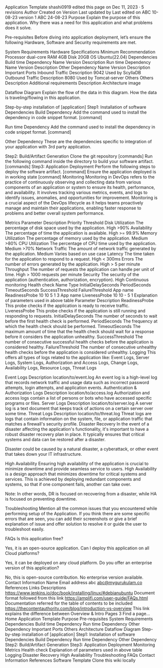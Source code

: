 Application Template
shashi0919 edited this page on Dec 11, 2023 · 5 revisions
Author	Created on	Version	Last updated by	Last edited on
ABC	10-08-23	version 1	ABC	24-08-23
Purpose
Explain the purpose of this application. Why there was a need for this application and what problems does it solve.

Pre-requisites
Before diving into application deployment, let’s ensure the following Hardware, Software and Security requirements are met.

System Requirements
Hardware Specifications	Minimum Recommendation
Processor	dual-core
RAM	4GB
Disk	20GB
OS	Ubuntu(22.04)
Dependencies
Build time Dependency
Name	Version	Description
<application>	<version>	<Description>
<application>	<version>	<Description>
Run time Dependency
Name	Version	Description
<application>	<version>	<Description>
<application>	<version>	<Description>
Other Dependency
Name	Version	Description
<application>	<version>	<Description>
<application>	<version>	<Description>
Important Ports
Inbound Traffic	Description
9042	Used by ScyllaDB
Outbound Traffic	Description
8080	Used by Tomcat-server
Others
Others	Description
Additional requirements	Description
Architecture
image

Dataflow Diagram
Explain the flow of the data in this diagram. How the data is traveling/flowing in this application.

Step-by-step installation of [application]
Step1: Installation of software Dependencies
Build Dependency
Add the command used to install the dependency in code snippet format. [command]

Run time Dependency
Add the command used to install the dependency in code snippet format. [command]

Other Dependency
These are the dependencies specific to integration of your application with 3rd party application.

Step2: Build/Artifact Generation
Clone the git repository [commands]
Run the following command inside the directory to build your software artifact. [commands]
Step3: Application Deployment
Perform the following steps to deploy the software artifact. [command]
Ensure the application deployed is in working state [command]
Monitoring
Monitoring in DevOps refers to the practice of continuously observing and collecting data from various components of an application or system to ensure its health, performance, and availability. It involves tracking various metrics, events, and logs to identify issues, anomalies, and opportunities for improvement. Monitoring is a crucial aspect of the DevOps lifecycle as it helps teams proactively manage and maintain their applications, enabling faster response to problems and better overall system performance.

Metrics
Parameter	Description	Priority	Threshold
Disk Utilization	The percentage of disk space used by the application.	High	>90%
Availability	The percentage of time the application is available.	High	>= 99.9%
Memory Utilization	The percentage of memory used by the application.	Medium	>80%
CPU Utilization	The percentage of CPU time used by the application.	Medium	>70%
Network Traffic	The amount of network traffic generated by the application.	Medium	Varies based on use case
Latency	The time taken for the application to respond to a request.	High	< 300ms
Errors	The number of errors generated by the application.	High	> 5 per minute
Throughput	The number of requests the application can handle per unit of time.	High	> 1000 requests per minute
Security	The security of the application (authentication, authorization, encryption).	High	Continuous monitoring
Health check
Name	Type	InitialDelaySeconds	PeriodSeconds	TimeoutSeconds	SuccessThreshold	FailureThreshold
App name	ReadinessProbe	10	10	5	1	3
App name	LivenessProbe	10	10	-	5	1
Explanation of parameters used in above table
Parameter	Description
ReadinessProbe	This probe checks if the application is ready to receive traffic.
LivenessProbe	This probe checks if the application is still running and responding to requests.
InitialDelaySeconds	The number of seconds to wait before the first health check is performed.
PeriodSeconds	The frequency at which the health check should be performed.
TimeoutSeconds	The maximum amount of time that the health check should wait for a response before it considers the application unhealthy.
SuccessThreshold	The number of consecutive successful health checks before the application is considered healthy.
FailureThreshold	The number of consecutive unhealthy health checks before the application is considered unhealthy.
Logging
This offers all types of logs related to the application like: Event Logs, Server Logs, System Logs, Authorization and Access Logs, Change Logs, Availability Logs, Resource Logs, Threat Logs

Event Logs	Description
location/to/event.log	An event log is a high-level log that records network traffic and usage data such as incorrect password attempts, login attempts, and application events.
Authentication & Authorization Logs	Description
location/to/access.log	Authorization and access logs contain a list of persons or bots who have accessed specific programs or files.
Server Logs	Description
location/to/server.log	A server log is a text document that keeps track of actions on a certain server over some time.
Threat Logs	Description
location/to/threat.log	Threat logs are logs that contain information on the system, file, or application traffic that matches a firewall's security profile.
Disaster Recovery
In the event of a disaster affecting the application's functionality, it's important to have a robust disaster recovery plan in place. It typically ensures that critical systems and data can be restored after a disaster.

Disaster could be caused by a natural disaster, a cyberattack, or other event that takes down your IT infrastructure.

High Availability
Ensuring high availability of the application is crucial to minimize downtime and provide seamless service to users. High Availability is a design approach that minimizes downtime for critical systems and services. This is achieved by deploying redundant components and systems, so that if one component fails, another can take over.

Note: In other words, DR is focused on recovering from a disaster, while HA is focused on preventing downtime.

Troubleshooting
Mention all the common issues that you encountered while performing setup of the Application. If you think there are some specific errors that are seen, you can add their screenshots or give a brief explanation of issue and offer solution to resolve it or guide the user to troubleshoot easily.

FAQs
Is this application free?

Yes, it is an open-source application.
Can I deploy this application on all Cloud platforms?

Yes, it can be deployed on any cloud platform.
Do you offer an enterprise version of this application?

No, this is open-source contribution. No enterprise version available.
Contact Information
Name	Email address
abc	abc@mygurukulam.co
References
Links	Descriptions
https://www.jenkins.io/doc/book/installing/linux/#debianubuntu	Document format followed from this link
https://amplifi.com/user-guide/FAQs.html	Documentation referred for the table of contents to be included
https://thecontentauthority.com/blog/introduction-vs-overview	This link explains the difference between Overview & Intro
Pages 3
Find a page…
Home
Application Template
Purpose
Pre-requisites
System Requirements
Dependencies
Build time Dependency
Run time Dependency
Other Dependency
Important Ports
Others
Architecture
Dataflow Diagram
Step-by-step installation of [application]
Step1: Installation of software Dependencies
Build Dependency
Run time Dependency
Other Dependency
Step2: Build/Artifact Generation
Step3: Application Deployment
Monitoring
Metrics
Health check
Explanation of parameters used in above table
Logging
Disaster Recovery
High Availability
Troubleshooting
FAQs
Contact Information
References
Software Template
Clone this wiki locally

